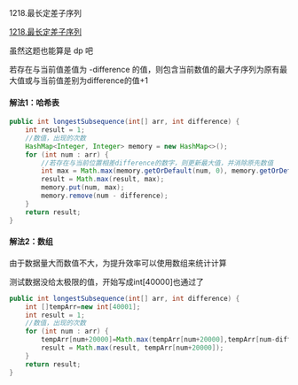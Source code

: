 1218.最长定差子序列

[1218.最长定差子序列
](https://leetcode-cn.com/problems/longest-arithmetic-subsequence-of-given-difference/)

虽然这题也能算是 dp 吧

若存在与当前值差值为 -difference 的值，则包含当前数值的最大子序列为原有最大值或与当前值差别为difference的值+1



#### 解法1：哈希表

```java
public int longestSubsequence(int[] arr, int difference) {
    int result = 1;
    //数值，出现的次数
    HashMap<Integer, Integer> memory = new HashMap<>();
    for (int num : arr) {
        //若存在与当前位置相差difference的数字，则更新最大值，并消除原先数值
        int max = Math.max(memory.getOrDefault(num, 0), memory.getOrDefault(num - difference, 0) + 1);
        result = Math.max(result, max);
        memory.put(num, max);
        memory.remove(num - difference);
    }
    return result;
}
```



#### 解法2：数组

由于数据量大而数值不大，为提升效率可以使用数组来统计计算

测试数据没给太极限的值，开始写成int[40000]也通过了



```java
public int longestSubsequence(int[] arr, int difference) {
    int []tempArr=new int[40001];
    int result = 1;
    //数值，出现的次数
    for (int num : arr) {
        tempArr[num+20000]=Math.max(tempArr[num+20000],tempArr[num-difference+20000]+1);
        result = Math.max(result, tempArr[num+20000]);
    }
    return result;
}
```

